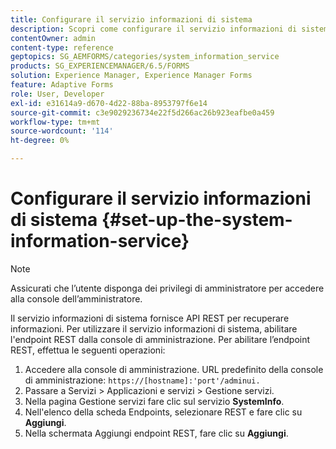 ```yaml
---
title: Configurare il servizio informazioni di sistema
description: Scopri come configurare il servizio informazioni di sistema.
contentOwner: admin
content-type: reference
geptopics: SG_AEMFORMS/categories/system_information_service
products: SG_EXPERIENCEMANAGER/6.5/FORMS
solution: Experience Manager, Experience Manager Forms
feature: Adaptive Forms
role: User, Developer
exl-id: e31614a9-d670-4d22-88ba-8953797f6e14
source-git-commit: c3e9029236734e22f5d266ac26b923eafbe0a459
workflow-type: tm+mt
source-wordcount: '114'
ht-degree: 0%

---
```


# Configurare il servizio informazioni di sistema {#set-up-the-system-information-service}

>[!NOTE]
> 
> Assicurati che l’utente disponga dei privilegi di amministratore per accedere alla console dell’amministratore.

Il servizio informazioni di sistema fornisce API REST per recuperare informazioni. Per utilizzare il servizio informazioni di sistema, abilitare l&#39;endpoint REST dalla console di amministrazione. Per abilitare l’endpoint REST, effettua le seguenti operazioni:

1. Accedere alla console di amministrazione. URL predefinito della console di amministrazione: `https://[hostname]:'port'/adminui.`
1. Passare a Servizi > Applicazioni e servizi > Gestione servizi.
1. Nella pagina Gestione servizi fare clic sul servizio **SystemInfo**.
1. Nell&#39;elenco della scheda Endpoints, selezionare REST e fare clic su **Aggiungi**.
1. Nella schermata Aggiungi endpoint REST, fare clic su **Aggiungi**.
